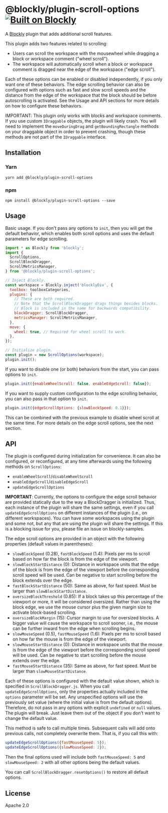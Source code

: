 # @blockly/plugin-scroll-options [![Built on Blockly](https://tinyurl.com/built-on-blockly)](https://github.com/google/blockly)

A [Blockly](https://www.npmjs.com/package/blockly) plugin that adds additional
scroll features.

This plugin adds two features related to scrolling:

- Users can scroll the workspace with the mousewheel while dragging a block
  or workspace comment ("wheel scroll").
- The workspace will automatically scroll when a block or workspace comment
  is dragged near the edge of the workspace ("edge scroll").

Each of these options can be enabled or disabled independently, if you only want
one of these behaviors. The edge scrolling behavior can also be configured with
options such as fast and slow scroll speeds and the distance from the edge of
the workspace that the block should be before autoscrolling is activated. See
the Usage and API sections for more details on how to configure these behaviors.

IMPORTANT: This plugin only works with blocks and workspace comments. If you use
custom `IDraggable` objects, the plugin will likely crash. You will need to
implement the `moveDuringDrag` and `getBoundingRectangle` methods on your
draggable object in order to prevent crashing, though these methods are not part of
the `IDraggable` interface.

## Installation

### Yarn

```
yarn add @blockly/plugin-scroll-options
```

### npm

```
npm install @blockly/plugin-scroll-options --save
```

## Usage

Basic usage. If you don't pass any options to `init`, then you will get the
default behavior, which enables both scroll options and uses the default
parameters for edge scrolling.

```js
import * as Blockly from 'blockly';
import {
  ScrollOptions,
  ScrollBlockDragger,
  ScrollMetricsManager,
} from '@blockly/plugin-scroll-options';

// Inject Blockly.
const workspace = Blockly.inject('blocklyDiv', {
  toolbox: toolboxCategories,
  plugins: {
    // These are both required.
    // Note that the ScrollBlockDragger drags things besides blocks.
    // Block is included in the name for backwards compatibility.
    blockDragger: ScrollBlockDragger,
    metricsManager: ScrollMetricsManager,
  },
  move: {
    wheel: true, // Required for wheel scroll to work.
  },
});

// Initialize plugin.
const plugin = new ScrollOptions(workspace);
plugin.init();
```

If you want to disable one (or both) behaviors from the start, you can pass
options to `init`.

```js
plugin.init({enableWheelScroll: false, enableEdgeScroll: false});
```

If you want to supply custom configuration to the edge scrolling behavior, you
can also pass in that option to `init`.

```js
plugin.init({edgeScrollOptions: {slowBlockSpeed: 0.1}});
```

This can be combined with the previous example to disable wheel scroll at the
same time. For more details on the edge scroll options, see the next section.

## API

The plugin is configured during initialization for convenience. It can also be
configured, or reconfigured, at any time afterwards using the following methods
on `ScrollOptions`:

- `enableWheelScroll`/`disableWheelScroll`
- `enableEdgeScroll`/`disableEdgeScroll`
- `updateEdgeScrollOptions`

**IMPORTANT**: Currently, the options to configure the edge scroll behavior are
provided statically due to the way a BlockDragger is initialized. Thus, each
instance of the plugin will share the same settings, even if you call
`updateEdgeScrollOptions` on different instances of the plugin (i.e., on
different workspaces). You can have some workspaces using the plugin and some
not, but any that are using the plugin will share the settings. If this is a
blocking issue for you, please file an issue on blockly-samples.

The edge scroll options are provided in an object with the following properties
(default values in parentheses):

- `slowBlockSpeed` (0.28), `fastBlockSpeed` (1.4): Pixels per ms to scroll
  based on how far the block is from the edge of the viewport.
- `slowBlockStartDistance` (0): Distance in workspace units that the edge of
  the block is from the edge of the viewport before the corresponding scroll
  speed will be used. Can be negative to start scrolling before the block
  extends over the edge.
- `fastBlockStartDistance` (50): Same as above, for fast speed. Must be larger
  than `slowBlockStartDistance`.
- `oversizeBlockThreshold` (0.85): If a block takes up this percentage of the
  viewport or more, it will be considered oversized. Rather than using the
  block edge, we use the mouse cursor plus the given margin size to activate
  block-based scrolling.
- `oversizeBlockMargin` (15): Cursor margin to use for oversized blocks. A
  bigger value will cause the workspace to scroll sooner, i.e., the mouse can
  be further inward from the edge when scrolling begins.
- `slowMouseSpeed` (0.5), `fastMouseSpeed` (1.6): Pixels per ms to scroll
  based on how far the mouse is from the edge of the viewport.
- `slowMouseStartDistance` (0): Distance in workspace units that the mouse is
  from the edge of the viewport before the corresponding scroll speed will be
  used. Can be negative to start scrolling before the mouse extends over the
  edge.
- `fastMouseStartDistance` (35): Same as above, for fast speed. Must be larger
  than `slowMouseStartDistance`.

Each of these options is configured with the default value shown, which is
specified in `ScrollBlockDragger.js`. When you call `updateEdgeScrollOptions`,
only the properties actually included in the `options` parameter will be set.
Any unspecified options will use the previously set value (where the initial
value is from the default options). Therefore, do not pass in any options with
explicit `undefined` or `null` values. The plugin will break. Just leave them
out of the object if you don't want to change the default value.

This method is safe to call multiple times. Subsequent calls will add onto
previous calls, not completely overwrite them. That is, if you call this with:

```js
updateEdgeScrollOptions({fastMouseSpeed: 5});
updateEdgeScrollOptions({slowMouseSpeed: 2});
```

Then the final options used will include both `fastMouseSpeed: 5` and
`slowMouseSpeed: 2` with all other options being the default values.

You can call `ScrollBlockDragger.resetOptions()` to restore all default options.

## License

Apache 2.0
